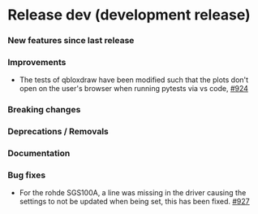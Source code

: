 # Release dev (development release)

### New features since last release

### Improvements
- The tests of qbloxdraw have been modified such that the plots don't open on the user's browser when running pytests via vs code, 
[#924](https://github.com/qilimanjaro-tech/qililab/pull/924)

### Breaking changes

### Deprecations / Removals

### Documentation

### Bug fixes
- For the rohde SGS100A, a line was missing in the driver causing the settings to not be updated when being set, this has been fixed.
[#927](https://github.com/qilimanjaro-tech/qililab/pull/927)